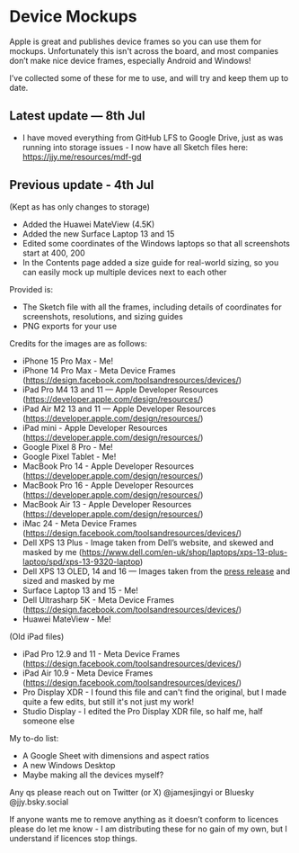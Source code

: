 # Device Mockups

Apple is great and publishes device frames so you can use them for mockups. Unfortunately this isn't across the board, and most companies don’t make nice device frames, especially Android and Windows!

I’ve collected some of these for me to use, and will try and keep them up to date.

## Latest update — 8th Jul
- I have moved everything from GitHub LFS to Google Drive, just as was running into storage issues - I now have all Sketch files here: https://jjy.me/resources/mdf-gd

## Previous update - 4th Jul 
(Kept as has only changes to storage)
- Added the Huawei MateView (4.5K)
- Added the new Surface Laptop 13 and 15
- Edited some coordinates of the Windows laptops so that all screenshots start at 400, 200
- In the Contents page added a size guide for real-world sizing, so you can easily mock up multiple devices next to each other

Provided is:

* The Sketch file with all the frames, including details of coordinates for screenshots, resolutions, and sizing guides
* PNG exports for your use

Credits for the images are as follows:
* iPhone 15 Pro Max - Me!
* iPhone 14 Pro Max - Meta Device Frames (https://design.facebook.com/toolsandresources/devices/)
* iPad Pro M4 13 and 11 — Apple Developer Resources (https://developer.apple.com/design/resources/)
* iPad Air M2 13 and 11 — Apple Developer Resources (https://developer.apple.com/design/resources/)
* iPad mini - Apple Developer Resources (https://developer.apple.com/design/resources/)
* Google Pixel 8 Pro - Me!
* Google Pixel Tablet - Me!
* MacBook Pro 14 - Apple Developer Resources (https://developer.apple.com/design/resources/)
* MacBook Pro 16 - Apple Developer Resources (https://developer.apple.com/design/resources/)
* MacBook Air 13 - Apple Developer Resources (https://developer.apple.com/design/resources/)
* iMac 24 - Meta Device Frames (https://design.facebook.com/toolsandresources/devices/)
* Dell XPS 13 Plus - Image taken from Dell’s website, and skewed and masked by me (https://www.dell.com/en-uk/shop/laptops/xps-13-plus-laptop/spd/xps-13-9320-laptop)
* Dell XPS 13 OLED, 14 and 16 — Images taken from the [press release](https://www.dell.com/en-us/blog/dells-new-xps-lineup-futuristic-design-with-built-in-ai/) and sized and masked by me
* Surface Laptop 13 and 15 - Me!
* Dell Ultrasharp 5K - Meta Device Frames (https://design.facebook.com/toolsandresources/devices/)
* Huawei MateView - Me!

(Old iPad files)
* iPad Pro 12.9 and 11 - Meta Device Frames (https://design.facebook.com/toolsandresources/devices/)
* iPad Air 10.9 - Meta Device Frames (https://design.facebook.com/toolsandresources/devices/)
* Pro Display XDR - I found this file and can't find the original, but I made quite a few edits, but still it's not just my work!
* Studio Display - I edited the Pro Display XDR file, so half me, half someone else

My to-do list:
* A Google Sheet with dimensions and aspect ratios
* A new Windows Desktop
* Maybe making all the devices myself?

Any qs please reach out on Twitter (or X) @jamesjingyi or Bluesky @jjy.bsky.social 

If anyone wants me to remove anything as it doesn’t conform to licences please do let me know - I am distributing these for no gain of my own, but I understand if licences stop things.


